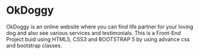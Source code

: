 # OkDoggy

OkDoggy is an online website where you can find life partner for your loving dog and also see various services and testimonials.
This is a Front-End Project buid using HTML5, CSS3 and BOOTSTRAP 5 by using advance css and bootstrap classes. 
